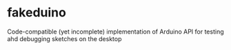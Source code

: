 # fakeduino

Code-compatible (yet incomplete) implementation of Arduino API for testing ahd debugging sketches on the desktop
